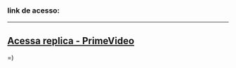 ### link de acesso:
-----------------------------------------------------------
<a href="https://chss734.github.io/replicas/prime_video/" target="_blank">Acessa replica - PrimeVideo</a>
-----------------------------------------------------------

=)

